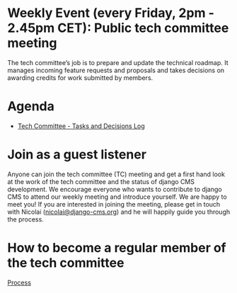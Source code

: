 # Weekly Event (every Friday, 2pm - 2.45pm CET): Public tech committee meeting 

The tech committee’s job is to prepare and update the technical roadmap. It manages incoming feature requests and proposals
and takes decisions on awarding credits for work submitted by members. 

# Agenda 

- [Tech Committee - Tasks and Decisions Log](https://github.com/django-cms/django-cms-mgmt/blob/master/tech-committee/tasks-and-decisions-log.md)


# Join as a guest listener 

Anyone can join the tech committee (TC) meeting and get a first hand look at the work of the tech committee and the status of django CMS development. We encourage everyone who wants to contribute to django CMS to attend our weekly meeting and introduce yourself. We are happy to meet you! 
If you are interested in joining the meeting, please get in touch with Nicolai (nicolai@django-cms.org) and he will happily guide you through the process. 


# How to become a regular member of the tech committee

[Process](https://github.com/django-cms/django-cms-mgmt/blob/master/tech-committee/about.md#become-am-member-of-the-tech-committee)
